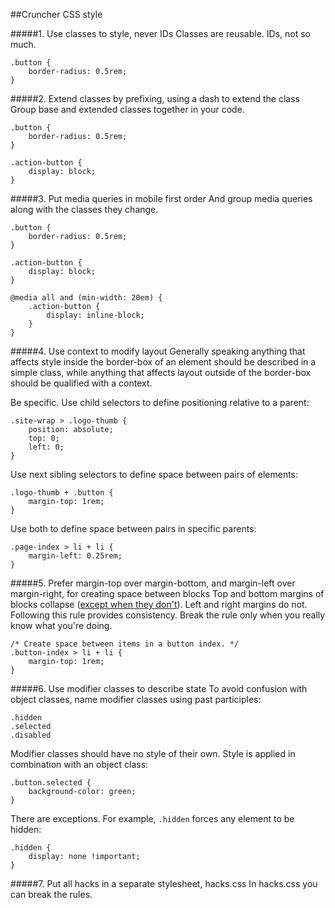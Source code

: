 ##Cruncher CSS style
	
#####1. Use classes to style, never IDs
Classes are reusable. IDs, not so much.

	.button {
		border-radius: 0.5rem;
	}

#####2. Extend classes by prefixing, using a dash to extend the class
Group base and extended classes together in your code.

	.button {
		border-radius: 0.5rem;
	}
	
	.action-button {
		display: block;
	}

#####3. Put media queries in mobile first order
And group media queries along with the classes they change.

	.button {
		border-radius: 0.5rem;
	}
	
	.action-button {
		display: block;
	}
	
	@media all and (min-width: 20em) {
		.action-button {
			display: inline-block;
		}
	}

#####4. Use context to modify layout
Generally speaking anything that affects style inside the border-box of an element should be described in a simple
class, while anything that affects layout outside of the border-box should be qualified with a context.

Be specific. Use child selectors to define positioning relative to a parent:

	.site-wrap > .logo-thumb {
		position: absolute;
		top: 0;
		left: 0;
	}

Use next sibling selectors to define space between pairs of elements:

	.logo-thumb + .button {
		margin-top: 1rem;
	}

Use both to define space between pairs in specific parents:

	.page-index > li + li {
		margin-left: 0.25rem;
	}

#####5. Prefer margin-top over margin-bottom, and margin-left over margin-right, for creating space between blocks
Top and bottom margins of blocks collapse (<a href="https://developer.mozilla.org/en-US/docs/Web/CSS/CSS_Box_Model/Mastering_margin_collapsing">except when they don't</a>). Left and right margins do not. Following this rule provides consistency. Break the rule only when you really know what you're doing.

	/* Create space between items in a button index. */
	.button-index > li + li {
		margin-top: 1rem;
	}

#####6. Use modifier classes to describe state
To avoid confusion with object classes, name modifier classes using past participles:

	.hidden
	.selected
	.disabled

Modifier classes should have no style of their own. Style is applied in combination with an object class:

	.button.selected {
		background-color: green;
	}

There are exceptions. For example, <code>.hidden</code> forces any element to be hidden:

	.hidden {
		display: none !important;
	}

#####7. Put all hacks in a separate stylesheet, hacks.css
In hacks.css you can break the rules.
